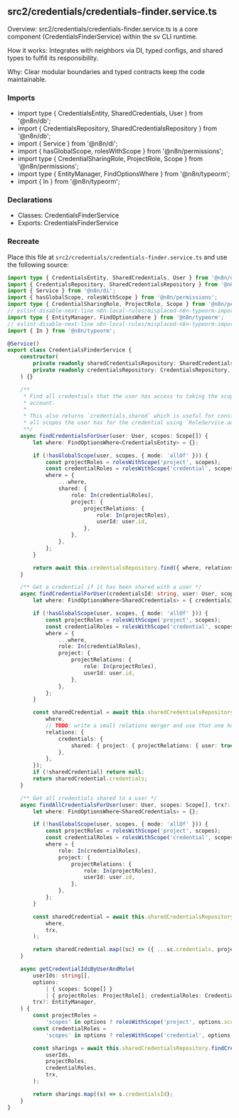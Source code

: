 ## src2/credentials/credentials-finder.service.ts

Overview: src2/credentials/credentials-finder.service.ts is a core component (CredentialsFinderService) within the sv CLI runtime.

How it works: Integrates with neighbors via DI, typed configs, and shared types to fulfill its responsibility.

Why: Clear modular boundaries and typed contracts keep the code maintainable.

### Imports

- import type { CredentialsEntity, SharedCredentials, User } from '@n8n/db';
- import { CredentialsRepository, SharedCredentialsRepository } from '@n8n/db';
- import { Service } from '@n8n/di';
- import { hasGlobalScope, rolesWithScope } from '@n8n/permissions';
- import type { CredentialSharingRole, ProjectRole, Scope } from '@n8n/permissions';
- import type { EntityManager, FindOptionsWhere } from '@n8n/typeorm';
- import { In } from '@n8n/typeorm';

### Declarations

- Classes: CredentialsFinderService
- Exports: CredentialsFinderService

### Recreate

Place this file at `src2/credentials/credentials-finder.service.ts` and use the following source:

```ts
import type { CredentialsEntity, SharedCredentials, User } from '@n8n/db';
import { CredentialsRepository, SharedCredentialsRepository } from '@n8n/db';
import { Service } from '@n8n/di';
import { hasGlobalScope, rolesWithScope } from '@n8n/permissions';
import type { CredentialSharingRole, ProjectRole, Scope } from '@n8n/permissions';
// eslint-disable-next-line n8n-local-rules/misplaced-n8n-typeorm-import
import type { EntityManager, FindOptionsWhere } from '@n8n/typeorm';
// eslint-disable-next-line n8n-local-rules/misplaced-n8n-typeorm-import
import { In } from '@n8n/typeorm';

@Service()
export class CredentialsFinderService {
	constructor(
		private readonly sharedCredentialsRepository: SharedCredentialsRepository,
		private readonly credentialsRepository: CredentialsRepository,
	) {}

	/**
	 * Find all credentials that the user has access to taking the scopes into
	 * account.
	 *
	 * This also returns `credentials.shared` which is useful for constructing
	 * all scopes the user has for the credential using `RoleService.addScopes`.
	 **/
	async findCredentialsForUser(user: User, scopes: Scope[]) {
		let where: FindOptionsWhere<CredentialsEntity> = {};

		if (!hasGlobalScope(user, scopes, { mode: 'allOf' })) {
			const projectRoles = rolesWithScope('project', scopes);
			const credentialRoles = rolesWithScope('credential', scopes);
			where = {
				...where,
				shared: {
					role: In(credentialRoles),
					project: {
						projectRelations: {
							role: In(projectRoles),
							userId: user.id,
						},
					},
				},
			};
		}

		return await this.credentialsRepository.find({ where, relations: { shared: true } });
	}

	/** Get a credential if it has been shared with a user */
	async findCredentialForUser(credentialsId: string, user: User, scopes: Scope[]) {
		let where: FindOptionsWhere<SharedCredentials> = { credentialsId };

		if (!hasGlobalScope(user, scopes, { mode: 'allOf' })) {
			const projectRoles = rolesWithScope('project', scopes);
			const credentialRoles = rolesWithScope('credential', scopes);
			where = {
				...where,
				role: In(credentialRoles),
				project: {
					projectRelations: {
						role: In(projectRoles),
						userId: user.id,
					},
				},
			};
		}

		const sharedCredential = await this.sharedCredentialsRepository.findOne({
			where,
			// TODO: write a small relations merger and use that one here
			relations: {
				credentials: {
					shared: { project: { projectRelations: { user: true } } },
				},
			},
		});
		if (!sharedCredential) return null;
		return sharedCredential.credentials;
	}

	/** Get all credentials shared to a user */
	async findAllCredentialsForUser(user: User, scopes: Scope[], trx?: EntityManager) {
		let where: FindOptionsWhere<SharedCredentials> = {};

		if (!hasGlobalScope(user, scopes, { mode: 'allOf' })) {
			const projectRoles = rolesWithScope('project', scopes);
			const credentialRoles = rolesWithScope('credential', scopes);
			where = {
				role: In(credentialRoles),
				project: {
					projectRelations: {
						role: In(projectRoles),
						userId: user.id,
					},
				},
			};
		}

		const sharedCredential = await this.sharedCredentialsRepository.findCredentialsWithOptions(
			where,
			trx,
		);

		return sharedCredential.map((sc) => ({ ...sc.credentials, projectId: sc.projectId }));
	}

	async getCredentialIdsByUserAndRole(
		userIds: string[],
		options:
			| { scopes: Scope[] }
			| { projectRoles: ProjectRole[]; credentialRoles: CredentialSharingRole[] },
		trx?: EntityManager,
	) {
		const projectRoles =
			'scopes' in options ? rolesWithScope('project', options.scopes) : options.projectRoles;
		const credentialRoles =
			'scopes' in options ? rolesWithScope('credential', options.scopes) : options.credentialRoles;

		const sharings = await this.sharedCredentialsRepository.findCredentialsByRoles(
			userIds,
			projectRoles,
			credentialRoles,
			trx,
		);

		return sharings.map((s) => s.credentialsId);
	}
}

```
